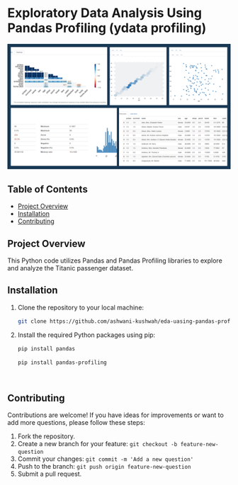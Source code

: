 # Exploratory Data Analysis Using Pandas Profiling (ydata profiling)

![Project Banner](./assets/titanic_eda.png)


## Table of Contents
- [Project Overview](#project-overview)
- [Installation](#installation)
- [Contributing](#contributing)


## Project Overview

This Python code utilizes Pandas and Pandas Profiling libraries to explore and analyze the Titanic passenger dataset.


## Installation

1. Clone the repository to your local machine:
   
   ```bash
   git clone https://github.com/ashwani-kushwah/eda-uasing-pandas-profiling.git
   ```
2. Install the required Python packages using pip:
   
    ```bash
    pip install pandas
    ```
    ```bash
    pip install pandas-profiling
    ```

<br>

## Contributing

Contributions are welcome! If you have ideas for improvements or want to add more questions, please follow these steps:
1. Fork the repository.
2. Create a new branch for your feature: `git checkout -b feature-new-question`
3. Commit your changes: `git commit -m 'Add a new question'`
4. Push to the branch: `git push origin feature-new-question`
5. Submit a pull request.
